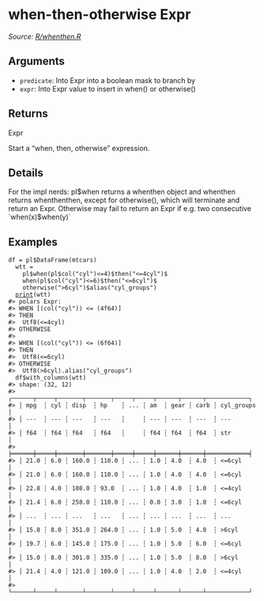 # when-then-otherwise Expr

*Source: [R/whenthen.R](https://github.com/pola-rs/r-polars/tree/main/R/whenthen.R)*

## Arguments

- `predicate`: Into Expr into a boolean mask to branch by
- `expr`: Into Expr value to insert in when() or otherwise()

## Returns

Expr

Start a “when, then, otherwise” expression.

## Details

For the impl nerds: pl$when returns a whenthen object and whenthen returns whenthenthen, except for otherwise(), which will terminate and return an Expr. Otherwise may fail to return an Expr if e.g. two consecutive `when(x)$when(y)`

## Examples

<pre class='r-example'><code><span class='r-in'><span><span class='va'>df</span> <span class='op'>=</span> <span class='va'>pl</span><span class='op'>$</span><span class='fu'>DataFrame</span><span class='op'>(</span><span class='va'>mtcars</span><span class='op'>)</span></span></span>
<span class='r-in'><span>  <span class='va'>wtt</span> <span class='op'>=</span></span></span>
<span class='r-in'><span>    <span class='va'>pl</span><span class='op'>$</span><span class='fu'>when</span><span class='op'>(</span><span class='va'>pl</span><span class='op'>$</span><span class='fu'>col</span><span class='op'>(</span><span class='st'>"cyl"</span><span class='op'>)</span><span class='op'>&lt;=</span><span class='fl'>4</span><span class='op'>)</span><span class='op'>$</span><span class='fu'>then</span><span class='op'>(</span><span class='st'>"&lt;=4cyl"</span><span class='op'>)</span><span class='op'>$</span></span></span>
<span class='r-in'><span>    <span class='fu'>when</span><span class='op'>(</span><span class='va'>pl</span><span class='op'>$</span><span class='fu'>col</span><span class='op'>(</span><span class='st'>"cyl"</span><span class='op'>)</span><span class='op'>&lt;=</span><span class='fl'>6</span><span class='op'>)</span><span class='op'>$</span><span class='fu'>then</span><span class='op'>(</span><span class='st'>"&lt;=6cyl"</span><span class='op'>)</span><span class='op'>$</span></span></span>
<span class='r-in'><span>    <span class='fu'>otherwise</span><span class='op'>(</span><span class='st'>"&gt;6cyl"</span><span class='op'>)</span><span class='op'>$</span><span class='fu'>alias</span><span class='op'>(</span><span class='st'>"cyl_groups"</span><span class='op'>)</span></span></span>
<span class='r-in'><span>  <span class='fu'><a href='https://rdrr.io/r/base/print.html'>print</a></span><span class='op'>(</span><span class='va'>wtt</span><span class='op'>)</span></span></span>
<span class='r-out co'><span class='r-pr'>#&gt;</span> polars Expr: </span>
<span class='r-out co'><span class='r-pr'>#&gt;</span> WHEN [(col("cyl")) &lt;= (4f64)]</span>
<span class='r-out co'><span class='r-pr'>#&gt;</span> THEN</span>
<span class='r-out co'><span class='r-pr'>#&gt;</span> 	Utf8(&lt;=4cyl)</span>
<span class='r-out co'><span class='r-pr'>#&gt;</span> OTHERWISE</span>
<span class='r-out co'><span class='r-pr'>#&gt;</span> 	</span>
<span class='r-out co'><span class='r-pr'>#&gt;</span> WHEN [(col("cyl")) &lt;= (6f64)]</span>
<span class='r-out co'><span class='r-pr'>#&gt;</span> THEN</span>
<span class='r-out co'><span class='r-pr'>#&gt;</span> 	Utf8(&lt;=6cyl)</span>
<span class='r-out co'><span class='r-pr'>#&gt;</span> OTHERWISE</span>
<span class='r-out co'><span class='r-pr'>#&gt;</span> 	Utf8(&gt;6cyl).alias("cyl_groups")</span>
<span class='r-in'><span>  <span class='va'>df</span><span class='op'>$</span><span class='fu'>with_columns</span><span class='op'>(</span><span class='va'>wtt</span><span class='op'>)</span></span></span>
<span class='r-out co'><span class='r-pr'>#&gt;</span> shape: (32, 12)</span>
<span class='r-out co'><span class='r-pr'>#&gt;</span> ┌──────┬─────┬───────┬───────┬─────┬─────┬──────┬──────┬────────────┐</span>
<span class='r-out co'><span class='r-pr'>#&gt;</span> │ mpg  ┆ cyl ┆ disp  ┆ hp    ┆ ... ┆ am  ┆ gear ┆ carb ┆ cyl_groups │</span>
<span class='r-out co'><span class='r-pr'>#&gt;</span> │ ---  ┆ --- ┆ ---   ┆ ---   ┆     ┆ --- ┆ ---  ┆ ---  ┆ ---        │</span>
<span class='r-out co'><span class='r-pr'>#&gt;</span> │ f64  ┆ f64 ┆ f64   ┆ f64   ┆     ┆ f64 ┆ f64  ┆ f64  ┆ str        │</span>
<span class='r-out co'><span class='r-pr'>#&gt;</span> ╞══════╪═════╪═══════╪═══════╪═════╪═════╪══════╪══════╪════════════╡</span>
<span class='r-out co'><span class='r-pr'>#&gt;</span> │ 21.0 ┆ 6.0 ┆ 160.0 ┆ 110.0 ┆ ... ┆ 1.0 ┆ 4.0  ┆ 4.0  ┆ &lt;=6cyl     │</span>
<span class='r-out co'><span class='r-pr'>#&gt;</span> │ 21.0 ┆ 6.0 ┆ 160.0 ┆ 110.0 ┆ ... ┆ 1.0 ┆ 4.0  ┆ 4.0  ┆ &lt;=6cyl     │</span>
<span class='r-out co'><span class='r-pr'>#&gt;</span> │ 22.8 ┆ 4.0 ┆ 108.0 ┆ 93.0  ┆ ... ┆ 1.0 ┆ 4.0  ┆ 1.0  ┆ &lt;=4cyl     │</span>
<span class='r-out co'><span class='r-pr'>#&gt;</span> │ 21.4 ┆ 6.0 ┆ 258.0 ┆ 110.0 ┆ ... ┆ 0.0 ┆ 3.0  ┆ 1.0  ┆ &lt;=6cyl     │</span>
<span class='r-out co'><span class='r-pr'>#&gt;</span> │ ...  ┆ ... ┆ ...   ┆ ...   ┆ ... ┆ ... ┆ ...  ┆ ...  ┆ ...        │</span>
<span class='r-out co'><span class='r-pr'>#&gt;</span> │ 15.8 ┆ 8.0 ┆ 351.0 ┆ 264.0 ┆ ... ┆ 1.0 ┆ 5.0  ┆ 4.0  ┆ &gt;6cyl      │</span>
<span class='r-out co'><span class='r-pr'>#&gt;</span> │ 19.7 ┆ 6.0 ┆ 145.0 ┆ 175.0 ┆ ... ┆ 1.0 ┆ 5.0  ┆ 6.0  ┆ &lt;=6cyl     │</span>
<span class='r-out co'><span class='r-pr'>#&gt;</span> │ 15.0 ┆ 8.0 ┆ 301.0 ┆ 335.0 ┆ ... ┆ 1.0 ┆ 5.0  ┆ 8.0  ┆ &gt;6cyl      │</span>
<span class='r-out co'><span class='r-pr'>#&gt;</span> │ 21.4 ┆ 4.0 ┆ 121.0 ┆ 109.0 ┆ ... ┆ 1.0 ┆ 4.0  ┆ 2.0  ┆ &lt;=4cyl     │</span>
<span class='r-out co'><span class='r-pr'>#&gt;</span> └──────┴─────┴───────┴───────┴─────┴─────┴──────┴──────┴────────────┘</span>
 </code></pre>